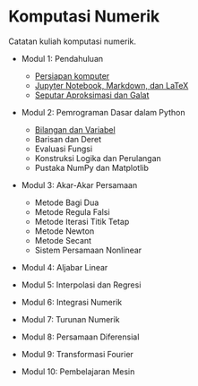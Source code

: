    # Komputasi Numerik

Catatan kuliah komputasi numerik.

- Modul 1: Pendahuluan
  - [Persiapan komputer](Modul01/01-1-Persiapan-Komputer.md)
  - [Jupyter Notebook, Markdown, dan LaTeX](Modul01/01-2-Menulis-Catatan.ipynb)
  - [Seputar Aproksimasi dan Galat](Modul01/01-3-Aproksimasi-Galat.ipynb)

- Modul 2: Pemrograman Dasar dalam Python
  - [Bilangan dan Variabel](Modul02/02-1-bilangan-variabel.ipynb)
  - Barisan dan Deret
  - Evaluasi Fungsi
  - Konstruksi Logika dan Perulangan
  - Pustaka NumPy dan Matplotlib

- Modul 3: Akar-Akar Persamaan
  - Metode Bagi Dua
  - Metode Regula Falsi
  - Metode Iterasi Titik Tetap
  - Metode Newton
  - Metode Secant
  - Sistem Persamaan Nonlinear

- Modul 4: Aljabar Linear
- Modul 5: Interpolasi dan Regresi
- Modul 6: Integrasi Numerik
- Modul 7: Turunan Numerik
- Modul 8: Persamaan Diferensial
- Modul 9: Transformasi Fourier
- Modul 10: Pembelajaran Mesin

